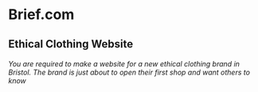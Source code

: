 # Brief.com
## Ethical Clothing Website

###### You are required to make a website for a new ethical clothing brand in Bristol. The brand is just about to open their first shop and want others to know 